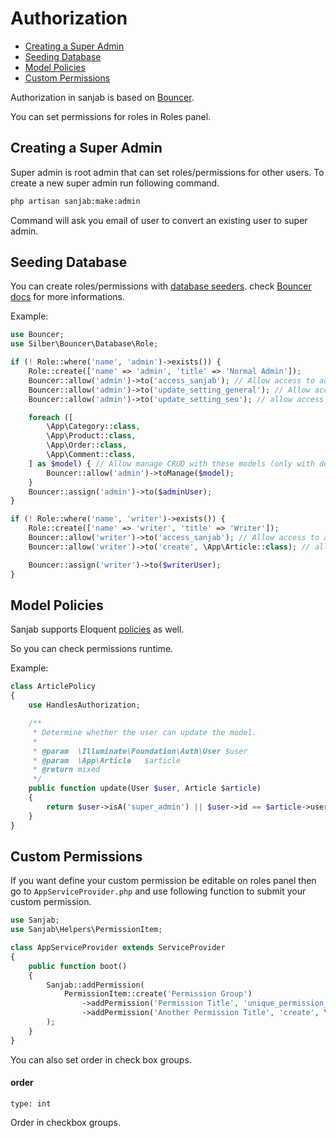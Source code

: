 # Authorization

- [Creating a Super Admin](#creating-a-super-admin)
- [Seeding Database](#seeding-database)
- [Model Policies](#model-policies)
- [Custom Permissions](#custom-permissions)

Authorization in sanjab is based on [Bouncer](https://github.com/JosephSilber/bouncer).

You can set permissions for roles in Roles panel.

## Creating a Super Admin
Super admin is root admin that can set roles/permissions for other users.
To create a new super admin run following command.
```bash
php artisan sanjab:make:admin
```
Command will ask you email of user to convert an existing user to super admin.

## Seeding Database
You can create roles/permissions with [database seeders](https://laravel.com/docs/seeding). check [Bouncer docs](https://github.com/JosephSilber/bouncer) for more informations.

Example:
```php
use Bouncer;
use Silber\Bouncer\Database\Role;

if (! Role::where('name', 'admin')->exists()) {
    Role::create(['name' => 'admin', 'title' => 'Normal Admin']);
    Bouncer::allow('admin')->to('access_sanjab'); // Allow access to admin panel
    Bouncer::allow('admin')->to('update_setting_general'); // Allow access to general setting
    Bouncer::allow('admin')->to('update_setting_seo'); // allow access to seo setting

    foreach ([
        \App\Category::class,
        \App\Product::class,
        \App\Order::class,
        \App\Comment::class,
    ] as $model) { // Allow manage CRUD with these models (only with default permission keys)
        Bouncer::allow('admin')->toManage($model);
    }
    Bouncer::assign('admin')->to($adminUser);
}

if (! Role::where('name', 'writer')->exists()) {
    Role::create(['name' => 'writer', 'title' => 'Writer']);
    Bouncer::allow('writer')->to('access_sanjab'); // Allow access to admin panel
    Bouncer::allow('writer')->to('create', \App\Article::class); // allow writers to create articles.

    Bouncer::assign('writer')->to($writerUser);
}
```

## Model Policies
Sanjab supports Eloquent [policies](https://laravel.com/docs/authorization#creating-policies) as well.

So you can check permissions runtime.

Example:
```php
class ArticlePolicy
{
    use HandlesAuthorization;

    /**
     * Determine whether the user can update the model.
     *
     * @param  \Illuminate\Foundation\Auth\User $user
     * @param  \App\Article   $article
     * @return mixed
     */
    public function update(User $user, Article $article)
    {
        return $user->isA('super_admin') || $user->id == $article->user_id; // Only super admins can edit all articles. Others only can edit their own articles.
    }
}
```

## Custom Permissions
If you want define your custom permission be editable on roles panel then go to `AppServiceProvider.php` and use following function to submit your custom permission.

```php
use Sanjab;
use Sanjab\Helpers\PermissionItem;

class AppServiceProvider extends ServiceProvider
{
    public function boot()
    {
        Sanjab::addPermission(
            PermissionItem::create('Permission Group')
                ->addPermission('Permission Title', 'unique_permission_name')
                ->addPermission('Another Permission Title', 'create', \App\YourModel::class)
        );
    }
}
```

You can also set order in check box groups.

#### order
`type: int`

Order in checkbox groups.
